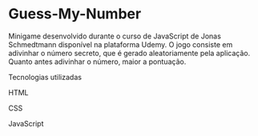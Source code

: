 # Guess-My-Number
Minigame desenvolvido durante o curso de JavaScript de Jonas Schmedtmann disponível na plataforma Udemy. O jogo consiste em adivinhar o número secreto, que é gerado aleatoriamente pela aplicação. Quanto antes adivinhar o número, maior a pontuação.

<p>Tecnologias utilizadas<p>
<p>HTML<p>
<p>CSS<p>
<p>JavaScript<p>

